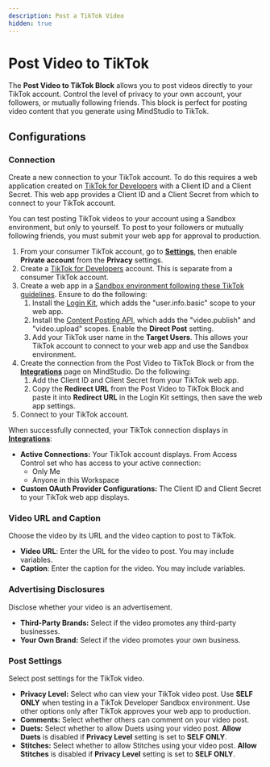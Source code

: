 ```yaml
---
description: Post a TikTok Video
hidden: true
---
```


# Post Video to TikTok

The **Post Video to TikTok Block** allows you to post videos directly to your TikTok account. Control the level of privacy to your own account, your followers, or mutually following friends. This block is perfect for posting video content that you generate using MindStudio to TikTok.

## **Configurations**

### **Connection**

Create a new connection to your TikTok account. To do this requires a web application created on [TikTok for Developers](https://developers.tiktok.com/) with a Client ID and a Client Secret. This web app provides a Client ID and a Client Secret from which to connect to your TikTok account.

You can test posting TikTok videos to your account using a Sandbox environment, but only to yourself. To post to your followers or mutually following friends, you must submit your web app for approval to production.

1. From your consumer TikTok account, go to [**Settings**](https://www.tiktok.com/setting), then enable **Private account** from the **Privacy** settings.
2. Create a [TikTok for Developers](https://developers.tiktok.com/doc/add-a-sandbox/) account. This is separate from a consumer TikTok account.
3. Create a web app in a [Sandbox environment following these TikTok guidelines](https://developers.tiktok.com/doc/add-a-sandbox/). Ensure to do the following:
   1. Install the [Login Kit](https://developers.tiktok.com/doc/login-kit-overview?enter_method=left_navigation), which adds the "user.info.basic" scope to your web app.
   2. Install the [Content Posting API](https://developers.tiktok.com/doc/content-posting-api-get-started?enter_method=left_navigation), which adds the "video.publish" and "video.upload" scopes. Enable the **Direct Post** setting.
   3. Add your TikTok user name in the **Target Users**. This allows your TikTok account to connect to your web app and use the Sandbox environment.
4. Create the connection from the Post Video to TikTok Block or from the [**Integrations**](../../workspace-management/integrations.md) page on MindStudio. Do the following:
   1. Add the Client ID and Client Secret from your TikTok web app.
   2. Copy the **Redirect URL** from the Post Video to TikTok Block and paste it into **Redirect URL** in the Login Kit settings, then save the web app settings.
5. Connect to your TikTok account.

When successfully connected, your TikTok connection displays in [**Integrations**](../../workspace-management/integrations.md):

* **Active Connections:** Your TikTok account displays. From Access Control set who has access to your active connection:
  * Only Me
  * Anyone in this Workspace
* **Custom OAuth Provider Configurations:** The Client ID and Client Secret to your TikTok web app displays.

### **Video URL and Caption**

Choose the video by its URL and the video caption to post to TikTok.

* **Video URL**: Enter the URL for the video to post. You may include variables.
* **Caption**: Enter the caption for the video. You may include variables.

### **Advertising Disclosures**

Disclose whether your video is an advertisement.

* **Third-Party Brands:** Select if the video promotes any third-party businesses.
* **Your Own Brand:** Select if the video promotes your own business.

### **Post Settings**

Select post settings for the TikTok video.

* **Privacy Level:** Select who can view your TikTok video post. Use **SELF ONLY** when testing in a TikTok Developer Sandbox environment. Use other options only after TikTok approves your web app to production.
* **Comments:** Select whether others can comment on your video post.
* **Duets:** Select whether to allow Duets using your video post. **Allow Duets** is disabled if **Privacy Level** setting is set to **SELF ONLY**.
* **Stitches:** Select whether to allow Stitches using your video post. **Allow Stitches** is disabled if **Privacy Level** setting is set to **SELF ONLY**.
